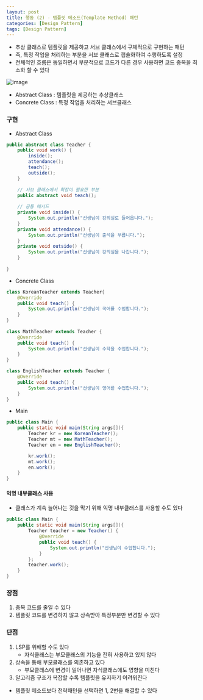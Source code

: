 ```yaml
---
layout: post
title: 행동 (2) - 템플릿 메소드(Template Method) 패턴
categories: [Design Pattern]
tags: [Design Pattern]
---
```

- 추상 클래스로 템플릿을 제공하고 서브 클래스에서 구체적으로 구현하는 패턴
- 즉, 특정 작업을 처리하는 부분을 서브 클래스로 캡슐화하여 수행하도록 설정
- 전체적인 흐름은 동일하면서 부분적으로 코드가 다른 경우 사용하면 코드 중복을 최소화 할 수 있다

![image](https://user-images.githubusercontent.com/48157259/168474647-0f3bf11b-e80a-469d-ae99-79b7faadcf0e.png)

- Abstract Class : 템플릿을 제공하는 추상클래스
- Concrete Class : 특정 작업을 처리하는 서브클래스

### 구현
- Abstract Class

```java
public abstract class Teacher {
    public void work() {
        inside();
        attendance();
        teach();
        outside();
    }

    // 서브 클래스에서 확장이 필요한 부분
    public abstract void teach();
	
    // 공통 메서드
    private void inside() {
        System.out.println("선생님이 강의실로 들어옵니다.");
    }
    private void attendance() {
        System.out.println("선생님이 출석을 부릅니다.");
    }
    private void outside() {
        System.out.println("선생님이 강의실을 나갑니다.");
    }
    
}
```

- Concrete Class

```java
class KoreanTeacher extends Teacher{
    @Override
    public void teach() {
        System.out.println("선생님이 국어를 수업합니다.");
    }
}
 
class MathTeacher extends Teacher {
    @Override
    public void teach() {
        System.out.println("선생님이 수학을 수업합니다.");
    }
}

class EnglishTeacher extends Teacher {
    @Override
    public void teach() {
        System.out.println("선생님이 영어를 수업합니다.");
    }
}
```

- Main

```java
public class Main {
    public static void main(String args[]){
        Teacher kr = new KoreanTeacher();
        Teacher mt = new MathTeacher();
        Teacher en = new EnglishTeacher();

        kr.work();
        mt.work();
        en.work();
    }
}
```

#### 익명 내부클래스 사용
- 클래스가 계속 늘어나는 것을 막기 위해 익명 내부클래스를 사용할 수도 있다

```java
public class Main {
    public static void main(String args[]){
        Teacher teacher = new Teacher() {
            @Override
            public void teach() {
                System.out.println("선생님이 수업합니다.");
            }
        };
        teacher.work();
    }
}
```

### 장점
1. 중복 코드를 줄일 수 있다
2. 템플릿 코드를 변경하지 않고 상속받아 특정부분만 변경할 수 있다


### 단점
1. LSP를 위배할 수도 있다
   - 자식클래스는 부모클래스의 기능을 전혀 사용하고 있지 않다 
2. 상속을 통해 부모클래스를 의존하고 있다 
   - 부모클래스에 변경이 일어나면 자식클래스에도 영향을 미친다
3. 알고리즘 구조가 복잡할 수록 템플릿을 유지하기 어려워진다

- 템플릿 메소드보다 전략패턴을 선택하면 1, 2번을 해결할 수 있다